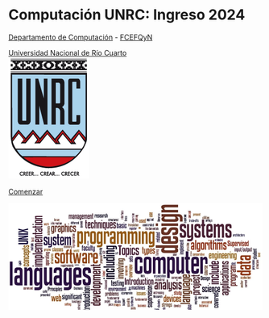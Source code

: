 # **Computación UNRC: Ingreso 2024**

[Departamento de Computación](https://dc.exa.unrc.edu.ar/) - [FCEFQyN](https://www.exa.unrc.edu.ar/)

[Universidad Nacional de Río Cuarto](https://www.unrc.edu.ar/)
<br>
![](img/escudounrc.jpg ':id=escudo-cover')

[Comenzar](README.md)

![cover-logo](img/cover.webp)